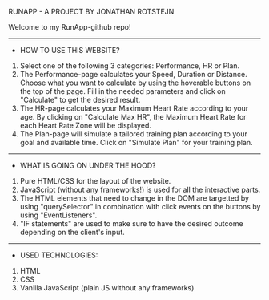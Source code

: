 RUNAPP - A PROJECT BY JONATHAN ROTSTEJN

Welcome to my RunApp-github repo!


------------------------------------------------------------------------------------------------------------------


- HOW TO USE THIS WEBSITE?
1) Select one of the following 3 categories: Performance, HR or Plan.
2) The Performance-page calculates your Speed, Duration or Distance. Choose what you want to calculate by using the hoverable buttons
on the top of the page. Fill in the needed parameters and click on "Calculate" to get the desired result.
3) The HR-page calculates your Maximum Heart Rate according to your age. By clicking on "Calculate Max HR", the Maximum Heart Rate for each
Heart Rate Zone will be displayed.
4) The Plan-page will simulate a tailored training plan according to your goal and available time. Click on "Simulate Plan" for your
training plan.


------------------------------------------------------------------------------------------------------------------


- WHAT IS GOING ON UNDER THE HOOD?
1) Pure HTML/CSS for the layout of the website.
2) JavaScript (without any frameworks!) is used for all the interactive parts. 
3) The HTML elements that need to change in the DOM are targetted by using "querySelector" in combination with click events on the 
buttons by using "EventListeners".
4) "IF statements" are used to make sure to have the desired outcome depending on the client's input. 

------------------------------------------------------------------------------------------------------------------


- USED TECHNOLOGIES:
1) HTML
2) CSS
3) Vanilla JavaScript    (plain JS without any frameworks)